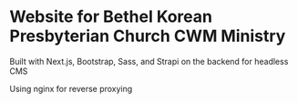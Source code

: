 # Website for Bethel Korean Presbyterian Church CWM Ministry

Built with Next.js, Bootstrap, Sass, and Strapi on the backend for headless CMS

Using nginx for reverse proxying
